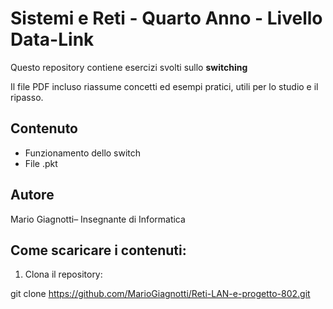 # Sistemi e Reti - Quarto Anno - Livello Data-Link

Questo repository contiene esercizi svolti sullo **switching** 

Il file PDF incluso riassume concetti ed esempi pratici, utili per lo studio e il ripasso.

## Contenuto

- Funzionamento dello switch
- File .pkt


## Autore

Mario Giagnotti– Insegnante di Informatica

## Come scaricare i contenuti:

1. Clona il repository:

git clone https://github.com/MarioGiagnotti/Reti-LAN-e-progetto-802.git
